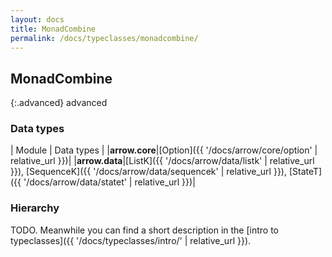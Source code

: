 ```yaml
---
layout: docs
title: MonadCombine
permalink: /docs/typeclasses/monadcombine/
---
```


## MonadCombine

{:.advanced}
advanced

### Data types

| Module | Data types |
|__arrow.core__|[Option]({{ '/docs/arrow/core/option' | relative_url }})|
|__arrow.data__|[ListK]({{ '/docs/arrow/data/listk' | relative_url }}), [SequenceK]({{ '/docs/arrow/data/sequencek' | relative_url }}), [StateT]({{ '/docs/arrow/data/statet' | relative_url }})|

### Hierarchy

<canvas id="hierarchy-diagram"></canvas>
<script>
  drawNomNomlDiagram('hierarchy-diagram', 'diagram.nomnol')
</script>



TODO. Meanwhile you can find a short description in the [intro to typeclasses]({{ '/docs/typeclasses/intro/' | relative_url }}).
